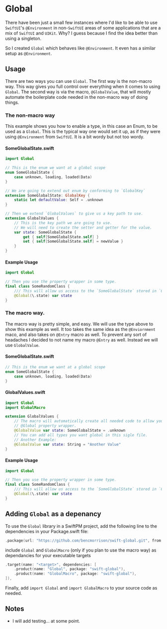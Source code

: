 # Global

There have been just a small few instances where I'd like to be able to use `SwiftUI`'s `@Environment` in non-`SwiftUI`
areas of some applications that are a mix of `SwiftUI` and `UIKit`. Why? I guess because I find the idea better than
using a singleton.

So I created `Global` which behaves like `@Environment`. It even has a similar setup as `@Environment`.

## Usage

There are two ways you can use `Global`. The first way is the non-macro way. This way gives you full control over everything when it comes to using `Global`. The second way is via the macro, `@GlobalValue`, that will mostly automate the boilerplate code needed in the non-macro way of doing things.

### The non-macro way

This example shows you how to enable a type, in this case an Enum, to be used as a `Global`. This is the typical way one would set it up, as if they were using `@Environment` from `SwiftUI`. It is a bit wordy but not too wordy.

#### SomeGlobalState.swift
```swift
import Global

// This is the enum we want at a global scope
enum SomeGlobalState {
    case unknown, loading, loaded(Data)
}

// We are going to extend out enum by conforming to `GlobalKey`
extension SomeGlobalState: GlobalKey {
    static let defaultValue: Self = .unknown
}

// Then we extend `GlobalValues` to give us a key path to use.
extension GlobalValues {
    // This is the key path we are going to use.
    // We will need to create the setter and getter for the value.
    var state: SomeGlobalState {
        get { self[SomeGlobalState.self] }
        set { self[SomeGlobalState.self] = newValue }
    }
}
```

#### Example Usage

```swift
import Global

// Then you use the property wrapper in some type.
final class SomeRandomClass {
    /// This will allow us access to the `SomeGlobalState` stored in `GlobalValues`
    @Global(\.state) var state
}
```

### The macro way.

The macro way is pretty simple, and easy. We will use the type above to show this example as well. It too takes the same idea as the `@Enviornment` maco, and also takes on `@Entry` macro as well. To prevent any sort of headaches I decided to not name my macro `@Entry` as well. Instead we will use `GlobalValue`.

#### SomeGlobalState.swift

```swift
// This is the enum we want at a global scope
enum SomeGlobalState {
    case unknown, loading, loaded(Data)
}
```

#### GlobalValues.swift
```swift
import Global
import GlobalMacro

extension GlobalValues {
    // The macro will automatically create all needed code to allow you to use the
    // @Global property wrapper.
    @GlobalValue var state: SomeGlobalState = .unknown
    // You can add all types you want global in this sigle file.
    // Another Example:
    @GlobalValue var state: String = "Another Value"
}
```

#### Example Usage

```swift
import Global

// Then you use the property wrapper in some type.
final class SomeRandomClass {
    /// This will allow us access to the `SomeGlobalState` stored in `GlobalValues`
    @Global(\.state) var state
}
```

## Adding `Global` as a depenancy

To use the `Global` library in a SwiftPM project, add the following line to the dependencies in your Package.swift file:

```swift
.package(url: "https://github.com/bencmorrison/swift-global.git", from: "0.2.0"),
```

include `Global` and `GlobalMacro` (only if you plan to use the macro way) as dependancies for your executable targets

```swift
.target(name: "<target>", dependencies: [
    .product(name: "Global", package: "swift-global"),
    .product(name: "GlobalMacro", package: "swift-global"),
]),
```

Finally, add `import Global` and `import GlobalMacro` to your source code as needed.

## Notes

- I will add testing... at some point.
